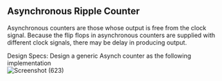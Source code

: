 ## Asynchronous Ripple Counter

Asynchronous counters are those whose output is free from the clock signal. Because the flip flops in asynchronous counters are supplied with different clock signals, there may be delay in producing output.

Design Specs: Design a generic Asynch counter as the following implementation                                                                                                                                                                       
![Screenshot (623)](https://github.com/EngAhmed21/Sub-RTL-Projects/assets/90782588/1697bf2f-5257-4b97-b83d-37c521b53ecb)
